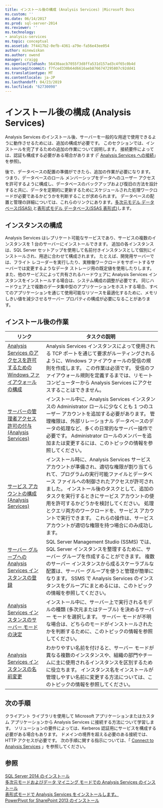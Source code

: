 ```yaml
---
title: インストール後の構成 (Analysis Services) |Microsoft Docs
ms.custom: ''
ms.date: 06/14/2017
ms.prod: sql-server-2014
ms.reviewer: ''
ms.technology:
- analysis-services
ms.topic: conceptual
ms.assetid: 7f4417b2-0efb-4361-a79e-fa56e43ee054
author: minewiskan
ms.author: owend
manager: craigg
ms.openlocfilehash: 56430aacb7055f3d8ffa531d157ad3c4f65c0b4d
ms.sourcegitcommit: f7fced330b64d6616aeb8766747295807c92dd41
ms.translationtype: MT
ms.contentlocale: ja-JP
ms.lasthandoff: 04/23/2019
ms.locfileid: "62730098"
---
```

# <a name="post-install-configuration-analysis-services"></a>インストール後の構成 (Analysis Services)
  Analysis Services のインストール後、サーバーを一般的な用途で使用できるように動作させるためには、追加の構成が必要です。 このセクションでは、インストールを完了するための追加の作業について説明します。 接続要件によっては、認証も構成する必要がある場合があります (「 [Analysis Services への接続](connect-to-analysis-services.md)」を参照)。  
  
 後で、データベースの配置の準備ができたら、追加の作業が必要になります。 つまり、データベースのロール メンバーシップをデータへのユーザー アクセスを許可するように構成し、データベースのバックアップおよび復旧の方法を設計すると共に、データを定期的に更新するためにスケジュールされた処理ワークロードが必要であるかどうかを判断することが求められます。 データベースの配置と管理の詳細については、これらのリンクにあります。[多次元モデル データベース&#40;SSAS&#41; ](../multidimensional-models/multidimensional-model-databases-ssas.md)と[表形式モデル データベース&#40;SSAS 表形式&#41;](../tabular-models/tabular-model-databases-ssas-tabular.md)します。  
  
## <a name="instance-configuration"></a>インスタンスの構成  
 Analysis Services はレプリケート可能なサービスであり、サービスの複数のインスタンスを 1 台のサーバーにインストールできます。 追加の各インスタンスは、SQL Server セットアップを使用して名前付きインスタンスとして個別にインストールされ、用途に合わせて構成されます。 たとえば、開発用サーバーでは、フライト レコーダーを実行したり、実稼働ワークロードをサポートするサーバーでは変更するようなデータ ストレージ用の既定値を使用したりします。 また、他のサービスによって共有されるハードウェアに Analysis Services インスタンスをインストールする場合は、システム構成の調整が必要です。 同じハードウェア上で複数のデータ集中型のアプリケーションをホストする場合、すべてのアプリケーションを通じて使用可能なリソースを最適化するために、メモリしきい値を減少させるサーバー プロパティの構成が必要になることがあります。  
  
## <a name="post-installation-tasks"></a>インストール後の作業  
  
|リンク|タスクの説明|  
|----------|----------------------|  
|[Analysis Services のアクセスを許可するための Windows ファイアウォールの構成](configure-the-windows-firewall-to-allow-analysis-services-access.md)|Analysis Services インスタンスによって使用される TCP ポートを通じて要求がルーティングされるように、Windows ファイアウォールの受信の規則を作成します。 この作業は必須です。 受信のファイアウォール規則を定義するまでは、リモート コンピューターから Analysis Services にアクセスすることはできません。|  
|[サーバーの管理者アクセス許可の付与&#40;Analysis Services&#41;](grant-server-admin-rights-to-an-analysis-services-instance.md)|インストール中に、Analysis Services インスタンスの Administrator ロールに少なくとも 1 つのユーザー アカウントを追加する必要があります。 管理権限は、外部リレーショナル データベースのデータの処理など、多くの日常的なサーバー操作で必要です。 Administrator ロールのメンバーを追加または変更するには、このトピックの情報を参照してください。|  
|[サービス アカウントの構成 (Analysis Services)](configure-service-accounts-analysis-services.md)|インストール時に、Analysis Services サービス アカウントが準備され、適切な権限が割り当てられて、プログラムの実行可能ファイルとデータベース ファイルへの制御されたアクセスが許可されました。 インストール後のタスクとして、追加のタスクを実行するときにサービス アカウントの使用を許可するかどうかを検討してください。 処理とクエリ両方のワークロードを、サービス アカウントで実行できます。 これらの操作は、サービス アカウントが適切な権限を持つ場合にのみ成功します。|  
|[サーバー グループへの Analysis Services インスタンスの登録](register-an-analysis-services-instance-in-a-server-group.md)|SQL Server Management Studio (SSMS) では、SQL Server インスタンスを整理するために、サーバー グループを作成することができます。 複数のサーバー インスタンスから成るスケーラブルな配置は、サーバー グループを使うと管理が簡単になります。 SSMS で Analysis Services のインスタンスをグループにまとめるには、このトピックの情報を参照してください。|  
|[Analysis Services インスタンスのサーバー モードの決定](determine-the-server-mode-of-an-analysis-services-instance.md)|インストール中に、サーバー上で実行されるモデルの種類 (多次元またはテーブル) を決めるサーバー モードを選択します。 サーバー モードが不明な場合は、どちらのモードがインストールされたかを判断するために、このトピックの情報を参照してください。|  
|[Analysis Services インスタンスの名前変更](rename-an-analysis-services-instance.md)|わかりやすい名前を付けると、サーバー モードが異なる複数のインスタンスや、組織の部門やチームに主に使用されるインスタンスを区別するために役立ちます。 インスタンス名をインストールが管理しやすい名前に変更する方法については、このトピックの情報を参照してください。|  
  
## <a name="next-steps"></a>次の手順  
 クライアント ライブラリを使用して Microsoft アプリケーションまたはカスタム アプリケーションから Analysis Services に接続する方法について学習します。 ソリューションの要件によっては、Kerberos 認証用にサービスを構成する必要がある場合もあります。 ドメインの境界を超える必要のある接続では、HTTP アクセスが必要です。 次の手順に関する指示については、「 [Connect to Analysis Services](connect-to-analysis-services.md) 」を参照してください。  
  
## <a name="see-also"></a>参照  
 [SQL Server 2014 のインストール](../../../2014/database-engine/install-windows/installation-for-sql-server.md)   
 [多次元モードおよびデータ マイニング モードでの Analysis Services のインストール](../../sql-server/install/install-analysis-services-in-multidimensional-and-data-mining-mode.md)   
 [表形式モードで Analysis Services をインストールします。](install-windows/install-analysis-services.md)   
 [PowerPivot for SharePoint 2013 のインストール](install-windows/install-analysis-services-in-power-pivot-mode.md)  
  
  
